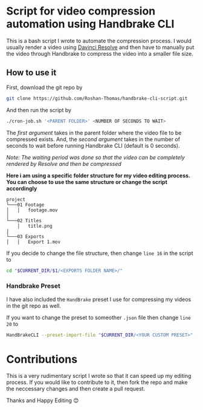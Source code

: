 # Script for video compression automation using Handbrake CLI

This is a bash script I wrote to automate the compression process. I would usually render a video using [Davinci Resolve](https://www.blackmagicdesign.com/in/products/davinciresolve) and then have to manually put the video through Handbrake to compress the video into a smaller file size.

## How to use it

First, download the git repo by
``` sh
git clone https://github.com/Roshan-Thomas/handbrake-cli-script.git
```

And then run the script by
```sh
./cron-job.sh '<PARENT FOLDER>' <NUMBER OF SECONDS TO WAIT>
```

The *first argument* takes in the parent folder where the video file to be compressed exists. And, the *second argument* takes in the number of seconds to wait before running Handbrake CLI (default is 0 seconds). 

*Note: The waiting period was done so that the video can be completely rendered by Resolve and then be compressed*

**Here i am using a specific folder structure for my video editing process. You can choose to use the same structure or change the script accordingly**

```
project
└───01 Footage
│   │   footage.mov
│   
└───02 Titles
    │   title.png
|
└───03 Exports
│   │   Export 1.mov 
```

If you decide to change the file structure, then change `line 16` in the script to 
```sh
cd "$CURRENT_DIR/$1/<EXPORTS FOLDER NAME>/"
```

### Handbrake Preset

I have also included the `HandBrake` preset I use for compressing my videos in the git repo as well. 

If you want to change the preset to someother `.json` file then change `line 20` to
```sh
HandBrakeCLI --preset-import-file "$CURRENT_DIR/<YOUR CUSTOM PRESET>" -i 'Export 1.mov' -o 'Export 1 (Compressed).m4v' -a 1
```

# Contributions

This is a very rudimentary script I wrote so that it can speed up my editing process. If you would like to contribute to it, then fork the repo and make the neccessary changes and then create a pull request.

Thanks and Happy Editing 😊